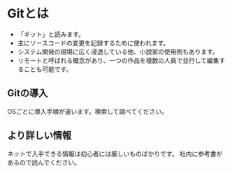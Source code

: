 # Gitとは

* 「ギット」と読みます。
* 主にソースコードの変更を記録するために使われます。
* システム開発の現場に広く浸透している他、小説家の使用例もあります。
* リモートと呼ばれる概念があり、一つの作品を複数の人員で並行して編集することも可能です。

## Gitの導入

OSごとに導入手順が違います。検索して調べてください。

## より詳しい情報

ネットで入手できる情報は初心者には厳しいものばかりです。
社内に参考書があるので読んでください。
